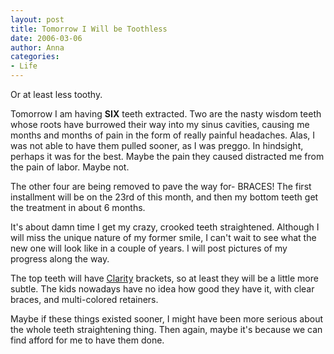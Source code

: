 ```yaml
---
layout: post
title: Tomorrow I Will be Toothless
date: 2006-03-06
author: Anna
categories:
- Life
---
```


Or at least less toothy.

Tomorrow I am having **SIX** teeth extracted. Two are the nasty wisdom teeth whose roots have burrowed their way into my sinus cavities, causing me months and months of pain in the form of really painful headaches. Alas, I was not able to have them pulled sooner, as I was preggo. In hindsight, perhaps it was for the best. Maybe the pain they caused distracted me from the pain of labor. Maybe not. 

The other four are being removed to pave the way for- BRACES! The first installment will be on the 23rd of this month, and then my bottom teeth get the treatment in about 6 months.

It's about damn time I get my crazy, crooked teeth straightened. Although I will miss the unique nature of my former smile, I can't wait to see what the new one will look like in a couple of years. I will post pictures of my progress along the way.

The top teeth will have [Clarity][1] brackets, so at least they will be a little more subtle. The kids nowadays have no idea how good they have it, with clear braces, and multi-colored retainers. 

Maybe if these things existed sooner, I might have been more serious about the whole teeth straightening thing. Then again, maybe it's because we can find afford for me to have them done.

[1]: http://www.3m.com/us/healthcare/unitek/clarity/clarity_braces_or_metal_braces.jhtml
